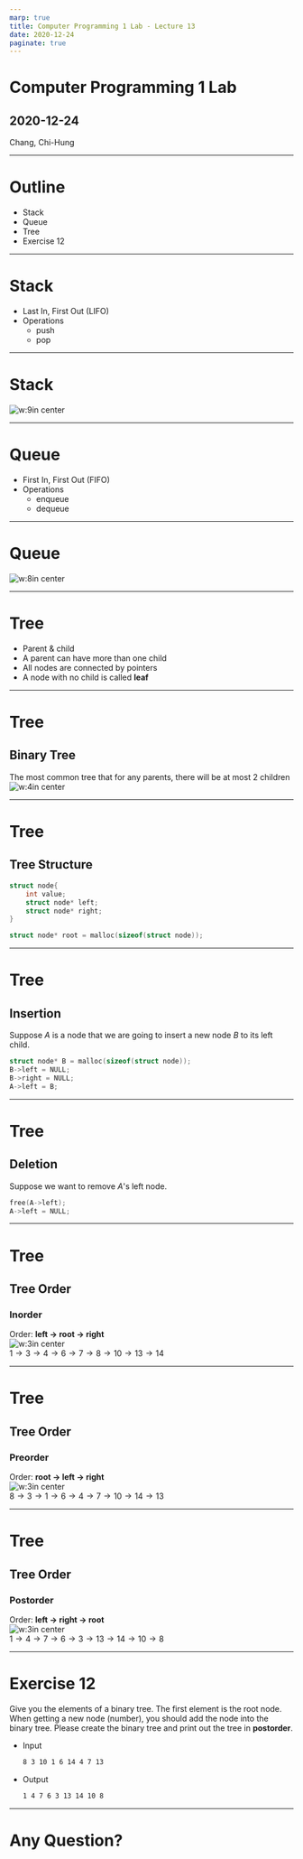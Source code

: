 ```yaml
---
marp: true
title: Computer Programming 1 Lab - Lecture 13
date: 2020-12-24
paginate: true 
---
```

<style>
img[alt~="center"] {
  display: block;
  margin: 0 auto;
}
</style>
# Computer Programming 1 Lab
## 2020-12-24
Chang, Chi-Hung

---

# Outline
- Stack
- Queue
- Tree
- Exercise 12

---

# Stack
- Last In, First Out (LIFO)
- Operations
    - push
    - pop

---

# Stack
![w:9in center](../assets/stack.png)

---

# Queue
- First In, First Out (FIFO)
- Operations
    - enqueue
    - dequeue

---

# Queue
![w:8in center](../assets/Data_Queue.svg)

---

# Tree
- Parent & child
- A parent can have more than one child
- All nodes are connected by pointers
- A node with no child is called **leaf**

---

# Tree
## Binary Tree
The most common tree that for any parents, there will be at most 2 children
![w:4in center](../assets/Binary_tree.svg)

---

# Tree
## Tree Structure
```c
struct node{
    int value;
    struct node* left;
    struct node* right;
}

struct node* root = malloc(sizeof(struct node));
```

---

# Tree
## Insertion
Suppose $A$ is a node that we are going to insert a new node $B$ to its left child.
```c
struct node* B = malloc(sizeof(struct node));
B->left = NULL;
B->right = NULL;
A->left = B;
```

---

# Tree
## Deletion
Suppose we want to remove $A$'s left node.
```c
free(A->left);
A->left = NULL;
```

---

# Tree
## Tree Order
### Inorder
Order: **left $\to$ root $\to$ right**
![w:3in center](../assets/Binary_search_tree.svg)
$1 \to 3 \to 4 \to 6 \to 7 \to 8 \to 10 \to 13 \to 14$

---

# Tree
## Tree Order
### Preorder
Order: **root $\to$ left $\to$ right**
![w:3in center](../assets/Binary_search_tree.svg)
$8 \to 3 \to 1 \to 6 \to 4 \to 7 \to 10 \to 14 \to 13$

---

# Tree
## Tree Order
### Postorder
Order: **left $\to$ right $\to$ root**
![w:3in center](../assets/Binary_search_tree.svg)
$1 \to 4 \to 7 \to 6 \to 3 \to 13 \to 14 \to 10 \to 8$

---

# Exercise 12
Give you the elements of a binary tree. The first element is the root node. When getting a new node (number), you should add the node into the binary tree. Please create the binary tree and print out the tree in **postorder**.
- Input
    ```bash
    8 3 10 1 6 14 4 7 13
    ```
- Output
    ```bash
    1 4 7 6 3 13 14 10 8
    ```

---
<!-- 
  backgroundImage: "linear-gradient(to bottom, #67b8e3, #0288d1)"
-->
<style scoped>
  h1, h2, {
    color: #efefef;
  }
</style>
# <!--fit--> Any Question?
